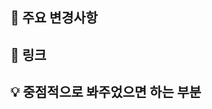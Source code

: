 ## 📍 주요 변경사항
<!-- 구현 내용 및 작업 했던 내역 -->
<!-- 작업 내용을 이미지나 gif로 첨부해도 좋습니다 -->

## 🔗 링크
<!-- 디자인 시안 링크 또는 스토리북 등 -->


## 💡 중점적으로 봐주었으면 하는 부분
<!-- PR을 볼 때 주의깊게 봐야하거나 말하고 싶은 점 -->
